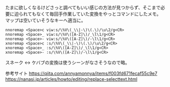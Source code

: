 たまに欲しくなるけどさっと調べてもいい感じの方法が見つからず、そこまで必要に迫られてもなくて毎回手作業していた変換をやっとコマンドにしたメモ。
マップは空いていそうなキーへ適当に。

```vim
nnoremap <Space>c viw:s/\%V\(_\\|-\)\(.\)/\u\2/g<CR>
nnoremap <Space>_ viw:s/\%V\([A-Z]\)/_\l\1/g<CR>
nnoremap <Space>- viw:s/\%V\([A-Z]\)/-\l\1/g<CR>
xnoremap <Space>c :s/\%V\(_\\|-\)\(.\)/\u\2/g<CR>
xnoremap <Space>_ :s/\%V\([A-Z]\)/_\l\1/g<CR>
xnoremap <Space>- :s/\%V\([A-Z]\)/-\l\1/g<CR>
```

スネーク <-> ケバブの変換は使うシーンがなさそうなので略。

参考サイト
https://qiita.com/annyamonnya/items/f003fd671fecaf55c9e7
https://nanasi.jp/articles/howto/editing/replace-selecttext.html
